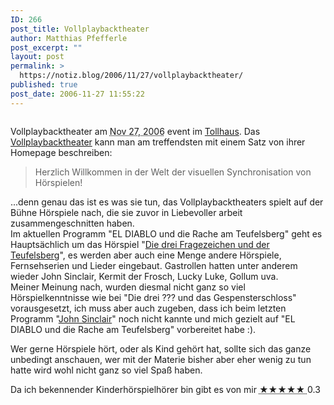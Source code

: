 ```yaml
---
ID: 266
post_title: Vollplaybacktheater
author: Matthias Pfefferle
post_excerpt: ""
layout: post
permalink: >
  https://notiz.blog/2006/11/27/vollplaybacktheater/
published: true
post_date: 2006-11-27 11:55:22
---
```

<!-- wp:image {"id":268,"align":"right"} -->
<figure class="wp-block-image alignright"><img src="https://notiz.blog/wp-content/uploads/2006/11/wall_kinderhoerspielhoerer_800.jpg" alt="" class="wp-image-268" /></figure>
<!-- /wp:image -->

<!-- wp:paragraph -->
<p>Vollplaybacktheater am <abbr title="20061127T1055++0100">Nov 27, 2006</abbr> event im <a href="http://www.tollhaus.de">Tollhaus</a>. Das <a href="http://www.vollplaybacktheater.de">Vollplaybacktheater</a> kann man am treffendsten mit einem Satz von ihrer Homepage beschreiben:
</p>
<!-- /wp:paragraph -->

<!-- wp:quote -->
<blockquote class="wp-block-quote">
	<p>Herzlich Willkommen in der Welt der visuellen Synchronisation von Hörspielen!</p>
</blockquote>
<!-- /wp:quote -->

<!-- wp:paragraph -->
<p> ...denn genau das ist es was sie tun, das Vollplaybacktheaters spielt auf der Bühne Hörspiele nach, die sie zuvor in Liebevoller arbeit zusammengeschnitten haben.<br/> Im aktuellen Programm "EL DIABLO und die Rache am Teufelsberg" geht es Hauptsächlich um das Hörspiel "<a href="http://www.amazon.de/Die-drei-Fragezeichen-Folge-Teufelsberg/dp/B00005Q4XL">Die drei Fragezeichen und der Teufelsberg</a>", es werden aber auch eine Menge andere Hörspiele, Fernsehserien und Lieder eingebaut. Gastrollen hatten unter anderem wieder John Sinclair, Kermit der Frosch, Lucky Luke, Gollum uva.<br/> Meiner Meinung nach, wurden diesmal nicht ganz so viel Hörspielkenntnisse wie bei "Die drei ??? und das Gespensterschloss" vorausgesetzt, ich muss aber auch zugeben, dass ich beim letzten Programm "<a href="http://hoerspiele.de/serien/auswahl-liste.asp?serie=142">John Sinclair</a>" noch nicht kannte und mich gezielt auf "EL DIABLO und die Rache am Teufelsberg" vorbereitet habe :).</p>
<!-- /wp:paragraph -->

<!-- wp:paragraph -->
<p>Wer gerne Hörspiele hört, oder als Kind gehört hat, sollte sich das ganze unbedingt anschauen, wer mit der Materie bisher aber eher wenig zu tun hatte wird wohl nicht ganz so viel Spaß haben.</p>
<!-- /wp:paragraph -->

<!-- wp:paragraph -->
<p>Da ich bekennender Kinderhörspielhörer bin gibt es von mir <abbr title="5">★★★★★ </abbr>0.3</p>
<!-- /wp:paragraph -->